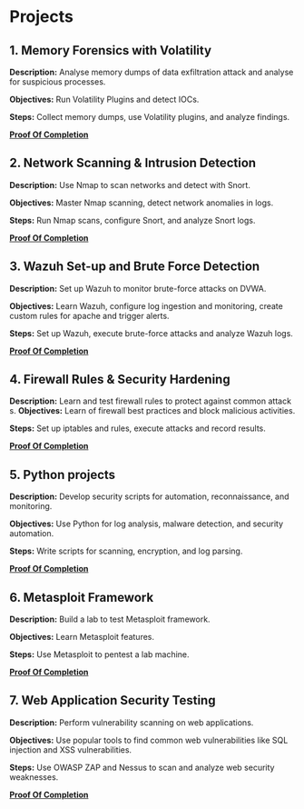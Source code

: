 # Projects

## 1. **Memory Forensics with Volatility**
**Description:** Analyse memory dumps of data exfiltration attack and analyse for suspicious processes.

**Objectives:** Run Volatility Plugins and detect IOCs.

**Steps:** Collect memory dumps, use Volatility plugins, and analyze findings.

**[Proof Of Completion](images/sp2.png)**

## 2. **Network Scanning & Intrusion Detection**
**Description:** Use Nmap to scan networks and detect with Snort.

**Objectives:** Master Nmap scanning, detect network anomalies in logs.

**Steps:** Run Nmap scans, configure Snort, and analyze Snort logs.

**[Proof Of Completion](images/sp2.png)**

## 3. **Wazuh Set-up and Brute Force Detection**

**Description:** Set up Wazuh to monitor brute-force attacks on DVWA.

**Objectives:** Learn Wazuh, configure log ingestion and monitoring, create custom rules for apache and trigger alerts.

**Steps:** Set up Wazuh, execute brute-force attacks and analyze Wazuh logs.

**[Proof Of Completion](images/sp2.png)**

## 4. **Firewall Rules & Security Hardening**

**Description:** Learn and test firewall rules to protect against common attack
s.
**Objectives:** Learn of firewall best practices and block malicious activities.

**Steps:** Set up iptables and rules, execute attacks and record results.

**[Proof Of Completion](images/sp2.png)**

## 5. **Python projects**

**Description:** Develop security scripts for automation, reconnaissance, and monitoring.

**Objectives:** Use Python for log analysis, malware detection, and security automation.

**Steps:** Write scripts for scanning, encryption, and log parsing.

**[Proof Of Completion](images/sp2.png)**

## 6. **Metasploit Framework**

**Description:** Build a lab to test Metasploit framework.

**Objectives:** Learn Metasploit features.

**Steps:** Use Metasploit to pentest a lab machine.

**[Proof Of Completion](images/sp2.png)**

## 7. **Web Application Security Testing**

**Description:** Perform vulnerability scanning on web applications.

**Objectives:** Use popular tools to find common web vulnerabilities like SQL injection and XSS vulnerabilities.

**Steps:** Use OWASP ZAP and Nessus to scan and analyze web security weaknesses.

**[Proof Of Completion](images/sp2.png)**
